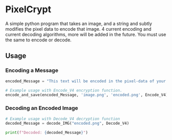 # PixelCrypt
A simple python program that takes an image, and a string and subtly modifies the pixel data to encode that image. 4 current encoding and current decoding algorithms, more will be added in the future. You must use the same to encode or decode. 

## Usage

### Encoding a Message

```python
encoded_Message = "This text will be encoded in the pixel-data of your image."

# Example usage with Encode_V4 encryption function. 
encode_and_save(encoded_Message, 'image.png', 'encoded.png', Encode_V4)
```

### Decoding an Encoded Image

```python
# Example usage with Decode_V4 decryption function
decoded_Message = decode_IMG("encoded.png", Decode_V4)

print(f"Decoded: {decoded_Message}")
```


